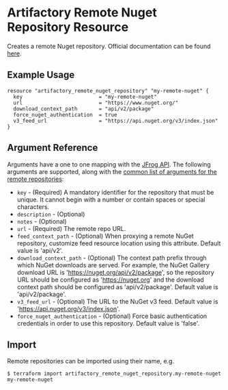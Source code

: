 # Artifactory Remote Nuget Repository Resource

Creates a remote Nuget repository.
Official documentation can be found [here](https://www.jfrog.com/confluence/display/JFROG/NuGet+Repositories).


## Example Usage

```hcl
resource "artifactory_remote_nuget_repository" "my-remote-nuget" {
  key                         = "my-remote-nuget"
  url                         = "https://www.nuget.org/"
  download_context_path       = "api/v2/package"
  force_nuget_authentication  = true
  v3_feed_url                 = "https://api.nuget.org/v3/index.json"
}
```

## Argument Reference

Arguments have a one to one mapping with the [JFrog API](https://www.jfrog.com/confluence/display/RTF/Repository+Configuration+JSON).
The following arguments are supported, along with the [common list of arguments for the remote repositories](remote.md):

* `key` - (Required) A mandatory identifier for the repository that must be unique. It cannot begin with a number or
  contain spaces or special characters.
* `description` - (Optional)
* `notes` - (Optional)
* `url` - (Required) The remote repo URL.
* `feed_context_path` - (Optional) When proxying a remote NuGet repository, customize feed resource location using this attribute. Default value is 'api/v2'.
* `download_context_path` - (Optional) The context path prefix through which NuGet downloads are served.
   For example, the NuGet Gallery download URL is 'https://nuget.org/api/v2/package', so the repository
   URL should be configured as 'https://nuget.org' and the download context path should be configured as 'api/v2/package'. Default value is 'api/v2/package'.
* `v3_feed_url` - (Optional) The URL to the NuGet v3 feed. Default value is 'https://api.nuget.org/v3/index.json'.
* `force_nuget_authentication` - (Optional) Force basic authentication credentials in order to use this repository. Default value is 'false'.



## Import

Remote repositories can be imported using their name, e.g.
```
$ terraform import artifactory_remote_nuget_repository.my-remote-nuget my-remote-nuget
```